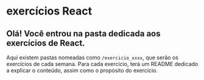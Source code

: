 # exercícios React

## Olá! Você entrou na pasta dedicada aos exercícios de React. 

Aqui existem pastas nomeadas como ```/exercicio_xxxx```, que serão os exercícios de cada semana. Para cada exercício, terá um README dedicado a explicar o conteúdo, assim como o propósito do exercício.